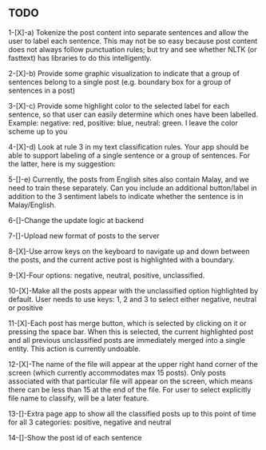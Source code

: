 ## TODO

1-[X]-a) Tokenize the post content into separate sentences and allow the user to label each sentence. This may not be so easy because post content does not always follow punctuation rules; but try and see whether NLTK (or fasttext) has libraries to do this intelligently.

2-[X]-b) Provide some graphic visualization to indicate that a group of sentences belong to a single post (e.g. boundary box for a group of sentences in a post)

3-[X]-c) Provide some highlight color to the selected label for each sentence, so that user can easily determine which ones have been labelled. Example: negative: red, positive: blue, neutral: green. I leave the color scheme up to you

4-[X]-d) Look at rule 3 in my text classification rules. Your app should be able to support labeling of a single sentence or a group of sentences. For the latter, here is my suggestion:

5-[]-e) Currently, the posts from English sites also contain Malay, and we need to train these separately. Can you include an additional button/label in addition to the 3 sentiment labels to indicate whether the sentence is in Malay/English.

6-[]-Change the update logic at backend

7-[]-Upload new format of posts to the server

8-[X]-Use arrow keys on the keyboard to navigate up and down between the posts, and the current  active post is highlighted with a boundary.

9-[X]-Four options: negative, neutral, positive, unclassified.

10-[X]-Make all the posts appear with the unclassified option highlighted by default. User needs to use keys: 1, 2 and 3 to select either negative, neutral or positive

11-[X]-Each post has merge button, which is selected by clicking on it or pressing the space bar. When this is selected, the current highlighted post and all previous unclassified posts are immediately merged into a single entity. This action is currently undoable.

12-[X]-The name of the file will appear at the upper right hand corner of the screen (which currently accommodates max 15 posts). Only posts associated with that particular file will appear on the screen, which means there can be less than 15 at the end of the file. For user to select explicitly file name to classify, will be a later feature.

13-[]-Extra page app to show all the classified posts up to this point of time for all 3 categories: positive, negative and neutral

14-[]-Show the post id of each sentence